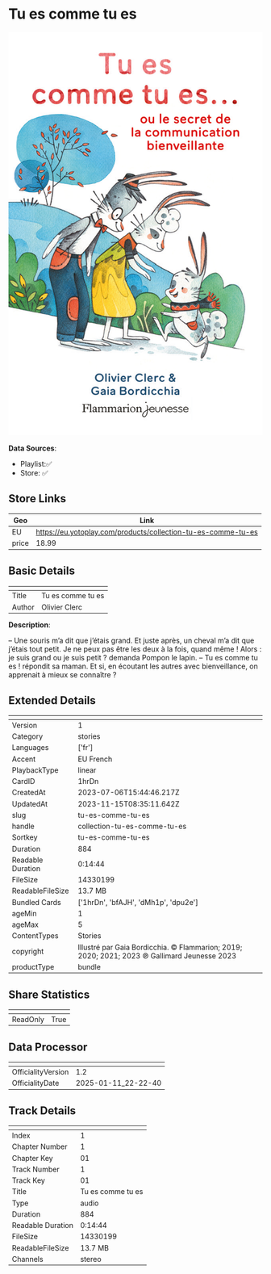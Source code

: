 # Tu es comme tu es

![card_[1hrDn].png](../../img/cards/card_[1hrDn].png)

**Data Sources**: 

- Playlist:✅
- Store: ✅


## Store Links

| Geo | Link |
| - | - |
| EU | https://eu.yotoplay.com/products/collection-tu-es-comme-tu-es |
| price | 18.99 |


## Basic Details

| <!-- --> | <!-- --> |
| - | - |
| Title | Tu es comme tu es |
| Author | Olivier Clerc |

**Description**:

 – Une souris m’a dit que j’étais grand. Et juste après, un cheval m’a dit que j’étais tout petit. Je ne peux pas être les deux à la fois, quand même ! Alors : je suis grand ou je suis petit ? demanda Pompon le lapin. – Tu es comme tu es ! répondit sa maman. Et si, en écoutant les autres avec bienveillance, on apprenait à mieux se connaître ?


## Extended Details

| <!-- --> | <!-- --> |
| - | - |
| Version | 1 |
| Category | stories |
| Languages | ['fr'] |
| Accent | EU French |
| PlaybackType | linear |
| CardID | 1hrDn |
| CreatedAt | 2023-07-06T15:44:46.217Z |
| UpdatedAt | 2023-11-15T08:35:11.642Z |
| slug | tu-es-comme-tu-es |
| handle | collection-tu-es-comme-tu-es |
| Sortkey | tu-es-comme-tu-es |
| Duration | 884 |
| Readable Duration | 0:14:44 |
| FileSize | 14330199 |
| ReadableFileSize | 13.7 MB |
| Bundled Cards | ['1hrDn', 'bfAJH', 'dMh1p', 'dpu2e'] |
| ageMin | 1 |
| ageMax | 5 |
| ContentTypes | Stories |
| copyright | Illustré par Gaia Bordicchia. © Flammarion; 2019; 2020; 2021; 2023 ℗ Gallimard Jeunesse 2023 |
| productType | bundle |


## Share Statistics

| <!-- --> | <!-- --> |
| - | - |
| ReadOnly | True |


## Data Processor

| <!-- --> | <!-- --> |
| - | - |
| OfficialityVersion | 1.2
| OfficialityDate | 2025-01-11_22-22-40


## Track Details

| <!-- --> | <!-- --> |
| - | - |
| Index | 1 |
| Chapter Number | 1 |
| Chapter Key | 01 |
| Track Number | 1 |
| Track Key | 01 |
| Title | Tu es comme tu es |
| Type | audio |
| Duration | 884 |
| Readable Duration | 0:14:44 |
| FileSize | 14330199 |
| ReadableFileSize | 13.7 MB |
| Channels | stereo |

